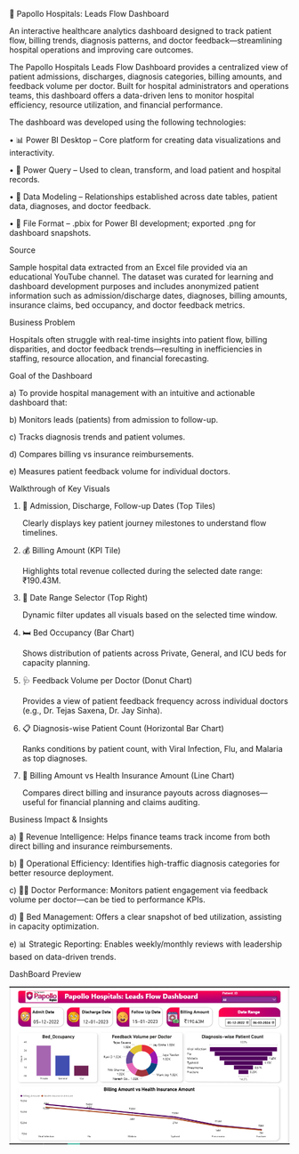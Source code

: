 🏥 Papollo Hospitals: Leads Flow Dashboard

An interactive healthcare analytics dashboard designed to track patient flow, billing trends, diagnosis patterns, and doctor feedback—streamlining hospital operations and improving care outcomes.

The Papollo Hospitals Leads Flow Dashboard provides a centralized view of patient admissions, discharges, diagnosis categories, billing amounts, and feedback volume per doctor. Built for hospital administrators and operations teams, this dashboard offers a data-driven lens to monitor hospital efficiency, resource utilization, and financial performance.

The dashboard was developed using the following technologies:

• 📊 Power BI Desktop – Core platform for creating data visualizations and interactivity.

• 🔄 Power Query – Used to clean, transform, and load patient and hospital records.

• 🔗 Data Modeling – Relationships established across date tables, patient data, diagnoses, and doctor feedback.

• 📁 File Format – .pbix for Power BI development; exported .png for dashboard snapshots.


Source

Sample hospital data extracted from an Excel file provided via an educational YouTube channel. The dataset was curated for learning and dashboard development purposes and includes anonymized patient information such as admission/discharge dates, diagnoses, billing amounts, insurance claims, bed occupancy, and doctor feedback metrics.


Business Problem

Hospitals often struggle with real-time insights into patient flow, billing disparities, and doctor feedback trends—resulting in inefficiencies in staffing, resource allocation, and financial forecasting.


Goal of the Dashboard

a) To provide hospital management with an intuitive and actionable dashboard that:

b) Monitors leads (patients) from admission to follow-up.

c) Tracks diagnosis trends and patient volumes.

d) Compares billing vs insurance reimbursements.

e) Measures patient feedback volume for individual doctors.


Walkthrough of Key Visuals

  1. 📅 Admission, Discharge, Follow-up Dates (Top Tiles)

      Clearly displays key patient journey milestones to understand flow timelines.

  2. 💰 Billing Amount (KPI Tile)

      Highlights total revenue collected during the selected date range: ₹190.43M.

  3. 📆 Date Range Selector (Top Right)

      Dynamic filter updates all visuals based on the selected time window.

  4. 🛏️ Bed Occupancy (Bar Chart)

      Shows distribution of patients across Private, General, and ICU beds for capacity planning.

  5. 🩺 Feedback Volume per Doctor (Donut Chart)

      Provides a view of patient feedback frequency across individual doctors (e.g., Dr. Tejas Saxena, Dr. Jay Sinha).

  6. 📋 Diagnosis-wise Patient Count (Horizontal Bar Chart)

      Ranks conditions by patient count, with Viral Infection, Flu, and Malaria as top diagnoses.

  7. 💸 Billing Amount vs Health Insurance Amount (Line Chart)

      Compares direct billing and insurance payouts across diagnoses—useful for financial planning and claims auditing.
     

Business Impact & Insights

  a) 🧾 Revenue Intelligence: Helps finance teams track income from both direct billing and insurance reimbursements.

  b) 🧠 Operational Efficiency: Identifies high-traffic diagnosis categories for better resource deployment.

  c) 🧑‍⚕️ Doctor Performance: Monitors patient engagement via feedback volume per doctor—can be tied to performance KPIs.

  d) 🏥 Bed Management: Offers a clear snapshot of bed utilization, assisting in capacity optimization.

  e) 📊 Strategic Reporting: Enables weekly/monthly reviews with leadership based on data-driven trends.
  
  
 DashBoard Preview 

![DashBoard Preview](https://github.com/ki2345/Healthcare_Project/blob/main/Snapshot%20of%20the%20DashBoard.PNG)

